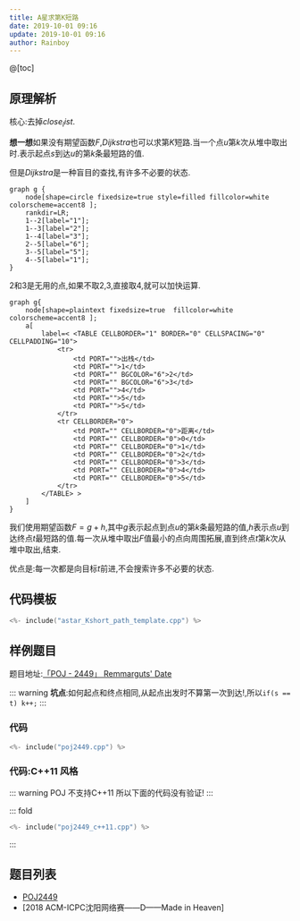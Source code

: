 ```yaml
---
title: A星求第K短路
date: 2019-10-01 09:16
update: 2019-10-01 09:16
author: Rainboy
---
```


@[toc]

## 原理解析

核心:去掉$close_list$.

**想一想**如果没有期望函数$F$,$Dijkstra$也可以求第$K$短路.当一个点$u$第$k$次从堆中取出时.表示起点$s$到达$u$的第$k$条最短路的值.

但是$Dijkstra$是一种盲目的查找,有许多不必要的状态.

```viz-dot
graph g {
    node[shape=circle fixedsize=true style=filled fillcolor=white colorscheme=accent8 ];
    rankdir=LR;
    1--2[label="1"];
    1--3[label="2"];
    1--4[label="3"];
    2--5[label="6"];
    3--5[label="5"];
    4--5[label="1"];
}
```


2和3是无用的点,如果不取2,3,直接取4,就可以加快运算.
```viz-dot
graph g{
    node[shape=plaintext fixedsize=true  fillcolor=white colorscheme=accent8 ];
    a[
        label=< <TABLE CELLBORDER="1" BORDER="0" CELLSPACING="0" CELLPADDING="10">
            <tr>
                <td PORT="">出栈</td>
                <td PORT="">1</td>
                <td PORT="" BGCOLOR="6">2</td>
                <td PORT="" BGCOLOR="6">3</td>
                <td PORT="">4</td>
                <td PORT="">5</td>
                <td PORT="">5</td>
            </tr>
            <tr CELLBORDER="0">
                <td PORT="" CELLBORDER="0">距离</td>
                <td PORT="" CELLBORDER="0">0</td>
                <td PORT="" CELLBORDER="0">1</td>
                <td PORT="" CELLBORDER="0">2</td>
                <td PORT="" CELLBORDER="0">3</td>
                <td PORT="" CELLBORDER="0">4</td>
                <td PORT="" CELLBORDER="0">5</td>
            </tr>
        </TABLE> >
    ]
}
```

我们使用期望函数$F=g+h$,其中$g$表示起点到点$u$的第$k$条最短路的值,$h$表示点$u$到达终点$t$最短路的值.每一次从堆中取出$F$值最小的点向周围拓展,直到终点$t$第$k$次从堆中取出,结束.

优点是:每一次都是向目标$t$前进,不会搜索许多不必要的状态.


## 代码模板

<!-- template start -->
```c
<%- include("astar_Kshort_path_template.cpp") %>
```
<!-- template end -->

## 样例题目


题目地址:[「POJ - 2449」 Remmarguts' Date  ](https://vjudge.net/problem/poj-2449#author=wawa_wawa)

::: warning
**坑点**:如何起点和终点相同,从起点出发时不算第一次到达!,所以`if(s == t) k++;`
:::

### 代码

```c
<%- include("poj2449.cpp") %>
```

### 代码:C++11 风格

::: warning
POJ 不支持C++11 所以下面的代码没有验证!
:::

::: fold
```c
<%- include("poj2449_c++11.cpp") %>
```
:::

## 题目列表

 - [POJ2449](https://vjudge.net/problem/POJ-2449)
 - [2018 ACM-ICPC沈阳网络赛——D——Made in Heaven]

